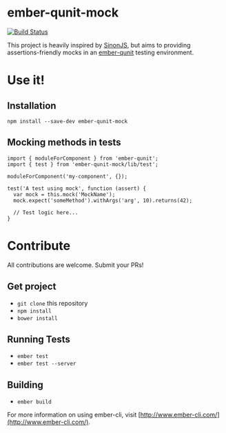 # ember-qunit-mock

[![Build Status](https://travis-ci.org/gatemedia/ember-qunit-mock.svg?branch=master)](https://travis-ci.org/gatemedia/ember-qunit-mock)

This project is heavily inspired by [SinonJS](http://sinonjs.org/docs), but aims to providing assertions-friendly mocks in an [ember-qunit](https://github.com/rwjblue/ember-qunit) testing environment.

# Use it!

## Installation

`npm install --save-dev ember-qunit-mock`

## Mocking methods in tests

```
import { moduleForComponent } from 'ember-qunit';
import { test } from 'ember-qunit-mock/lib/test';

moduleForComponent('my-component', {});

test('A test using mock', function (assert) {
  var mock = this.mock('MockName');
  mock.expect('someMethod').withArgs('arg', 10).returns(42);

  // Test logic here...
}
```


# Contribute

All contributions are welcome. Submit your PRs!

## Get project

* `git clone` this repository
* `npm install`
* `bower install`

## Running Tests

* `ember test`
* `ember test --server`

## Building

* `ember build`

For more information on using ember-cli, visit [http://www.ember-cli.com/](http://www.ember-cli.com/).
